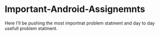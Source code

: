 # Important-Android-Assignemnts
Here I'll be pushing the most importnat problem statment and day to day usefull problem statment.
